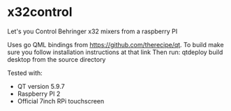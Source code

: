 # x32control
Let's you Control Behringer x32 mixers from a raspberry PI

Uses go QML bindings from https://github.com/therecipe/qt. To build make sure you follow installation instructions at that link
Then run: qtdeploy build desktop from the source directory

Tested with:
* QT version 5.9.7
* Raspberry PI 2
* Official 7inch RPi touchscreen
